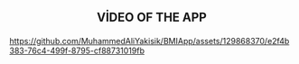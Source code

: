 <h2 align="center">

VİDEO OF THE APP

</h2>


https://github.com/MuhammedAliYakisik/BMIApp/assets/129868370/e2f4b383-76c4-499f-8795-cf88731019fb



